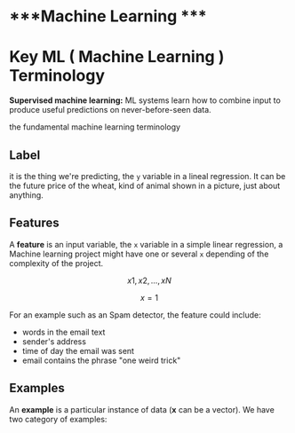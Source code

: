 # ***Machine Learning ***

Key ML ( Machine Learning ) Terminology
=======================================

__Supervised machine learning:__ ML systems learn how to combine input to produce useful predictions on never-before-seen data.

the fundamental machine learning terminology

## Label

it is the thing we're predicting, the `y` variable in a lineal regression.
It can be the future price of the wheat, kind of animal shown in a picture, just about anything.

## Features

A **feature** is an input variable, the `x` variable in a simple linear regression, a Machine learning project might have one or several `x` depending of the complexity of the project.


$$
x1, x2, ... , xN
$$

$$
x = 1
$$

For an example such as an Spam detector, the feature could include:

* words in the email text
* sender's address
* time of day the email was sent
* email contains the phrase "one weird trick"

## Examples

An **example** is a particular instance of data (**x** can be a vector).
We have two category of examples:

